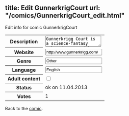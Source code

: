 title: Edit GunnerkrigCourt
url: "/comics/GunnerkrigCourt_edit.html"
---
Edit info for comic GunnerkrigCourt

<form name="comic" action="http://gaepostmail.appengine.com/comic" name="post">
<table class="comicinfo">
<tr>
<th>Description</th><td><textarea name="description">Gunnerkrigg Court is a science-fantasy webcomic created by Tom Siddell. It is updated online three days a week.</textarea></td>
</tr>
<tr>
<th>Website</th><td><input type="text" name="url" value="http://www.gunnerkrigg.com/"/></td>
</tr>
<tr>
<th>Genre</th><td><input type="text" name="genre" value="Other"/></td>
</tr>
<tr>
<th>Language</th><td><input type="text" name="language" value="English"/></td>
</tr>
<tr>
<th>Adult content</th><td><input type="checkbox" name="adult" value="adult" /></td>
</tr>
<tr>
<th>Status</th><td>ok on 11.04.2013</td>
</tr>
<tr>
<th>Votes</th><td>1</div></td>
</tr>
</table>
</form>

Back to the [comic](/comics/GunnerkrigCourt.html).
